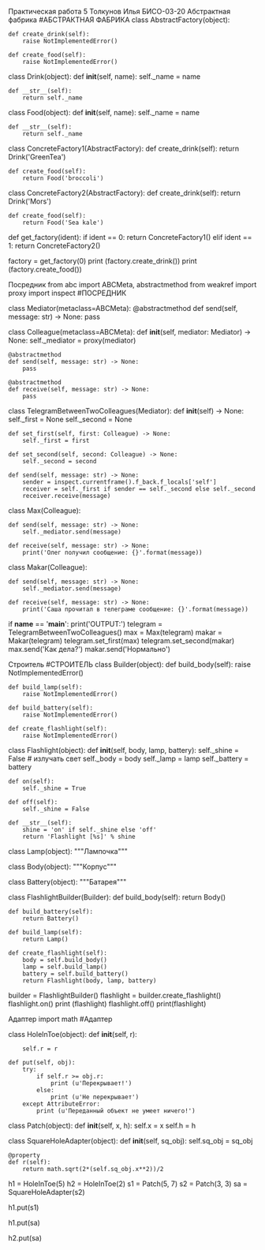 Практическая работа 5
Толкунов Илья БИСО-03-20
Абстрактная фабрика
#АБСТРАКТНАЯ ФАБРИКА
class AbstractFactory(object):

    def create_drink(self):
        raise NotImplementedError()
    
    def create_food(self):
        raise NotImplementedError()
    
class Drink(object):
    def __init__(self, name):
        self._name = name
    
    def __str__(self):
        return self._name
    
class Food(object):
    def __init__(self, name):
        self._name = name
    
    def __str__(self):
        return self._name
    
class ConcreteFactory1(AbstractFactory):
    def create_drink(self):
        return Drink('GreenTea')
    
    def create_food(self):
        return Food('broccoli')
    
class ConcreteFactory2(AbstractFactory):
    def create_drink(self):
        return Drink('Mors')
   
    def create_food(self):
        return Food('Sea kale')
    
def get_factory(ident):
    if ident == 0:
        return ConcreteFactory1()
    elif ident == 1:
        return ConcreteFactory2()
    
factory = get_factory(0)
print (factory.create_drink()) 
print (factory.create_food()) 


Посредник
from abc import ABCMeta, abstractmethod
from weakref import proxy
import inspect
#ПОСРЕДНИК

class Mediator(metaclass=ABCMeta):
    @abstractmethod
    def send(self, message: str) -> None:
        pass

class Colleague(metaclass=ABCMeta):
    def __init__(self, mediator: Mediator) -> None:
        self._mediator = proxy(mediator)

    @abstractmethod
    def send(self, message: str) -> None:
        pass

    @abstractmethod
    def receive(self, message: str) -> None:
        pass

class TelegramBetweenTwoColleagues(Mediator):
    def __init__(self) -> None:
        self._first = None
        self._second = None

    def set_first(self, first: Colleague) -> None:
        self._first = first

    def set_second(self, second: Colleague) -> None:
        self._second = second

    def send(self, message: str) -> None:
        sender = inspect.currentframe().f_back.f_locals['self']
        receiver = self._first if sender == self._second else self._second
        receiver.receive(message)

class Max(Colleague):

    def send(self, message: str) -> None:
        self._mediator.send(message)

    def receive(self, message: str) -> None:
        print('Олег получил сообщение: {}'.format(message))

class Makar(Colleague):

    def send(self, message: str) -> None:
        self._mediator.send(message)

    def receive(self, message: str) -> None:
        print('Саша прочитал в телеграме сообщение: {}'.format(message))

if __name__ == '__main__':
    print('OUTPUT:')
    telegram = TelegramBetweenTwoColleagues()
    max = Max(telegram)
    makar = Makar(telegram)
    telegram.set_first(max)
    telegram.set_second(makar)
    max.send('Как дела?')
    makar.send('Нормально')


Строитель
#СТРОИТЕЛЬ
class Builder(object):
    def build_body(self):
        raise NotImplementedError()
 
    def build_lamp(self):
        raise NotImplementedError()
 
    def build_battery(self):
        raise NotImplementedError()
 
    def create_flashlight(self):
        raise NotImplementedError()
 
 
class Flashlight(object):
    def __init__(self, body, lamp, battery):
        self._shine = False  # излучать свет
        self._body = body
        self._lamp = lamp
        self._battery = battery
 
    def on(self):
        self._shine = True
 
    def off(self):
        self._shine = False
 
    def __str__(self):
        shine = 'on' if self._shine else 'off'
        return 'Flashlight [%s]' % shine
 
class Lamp(object):
    """Лампочка"""
 
 
class Body(object):
    """Корпус"""
 
 
class Battery(object):
    """Батарея"""
 
 
class FlashlightBuilder(Builder):
    def build_body(self):
        return Body()
 
    def build_battery(self):
        return Battery()
 
    def build_lamp(self):
        return Lamp()
 
    def create_flashlight(self):
        body = self.build_body()
        lamp = self.build_lamp()
        battery = self.build_battery()
        return Flashlight(body, lamp, battery)
 
 
builder = FlashlightBuilder()
flashlight = builder.create_flashlight()
flashlight.on()
print (flashlight)
flashlight.off()
print(flashlight)

Адаптер
import math
#Адаптер

class HoleInToe(object):
    def __init__(self, r):
        
        self.r = r
 
    def put(self, obj):
        try:
            if self.r >= obj.r:
                print (u'Перекрывает!')
            else:
                print (u'Не перекрывает')
        except AttributeError:
            print (u'Переданный объект не умеет ничего!')
 
 
class Patch(object):
    def __init__(self, x, h):
        self.x = x
        self.h = h
 
 
class SquareHoleAdapter(object):
    def __init__(self, sq_obj):
        self.sq_obj = sq_obj
 
    @property
    def r(self):
        return math.sqrt(2*(self.sq_obj.x**2))/2
 
 
h1 = HoleInToe(5)
h2 = HoleInToe(2)
s1 = Patch(5, 7)
s2 = Patch(3, 3)
sa = SquareHoleAdapter(s2)
 
h1.put(s1)

h1.put(sa)

h2.put(sa)


